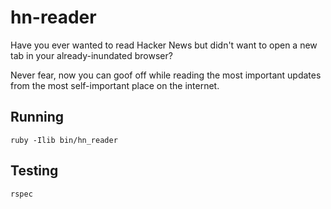 # hn-reader

Have you ever wanted to read Hacker News but didn't want to open a new tab in your already-inundated browser?

Never fear, now you can goof off while reading the most important updates from the most self-important place on the internet.

## Running

    ruby -Ilib bin/hn_reader

## Testing

    rspec

